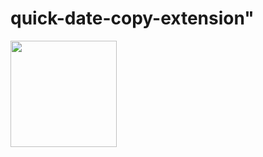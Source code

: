 # quick-date-copy-extension"

<img src="https://user-images.githubusercontent.com/3260407/220206575-9800174d-70c9-4c34-b0cd-e032a31fc724.png" width="170px">
